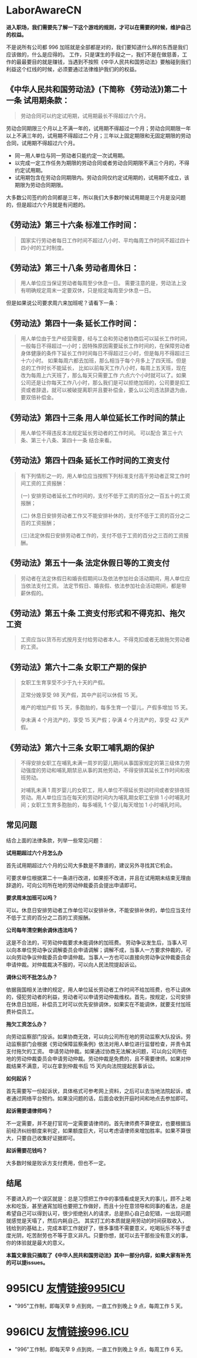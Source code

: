

# LaborAwareCN

**进入职场，我们需要先了解一下这个游戏的规则，才可以在需要的时候，维护自己的权益。**

不是说所有公司都 996 加班就是全部都是对的，我们要知道什么样的东西是我们应该做的，什么是应得的。
工作，只是谋生的手段之一，我们不是在做慈善，工作的最最要目的就是赚钱，当遇到不按照《中华人民共和国劳动法》要触碰到我们利益这个红线的时候，必须要通过法律维护我们的的权益。


## 《中华人民共和国劳动法》(下简称 《劳动法》)第二十一条 试用期条款：
>劳动合同可以约定试用期，试用期最长不得超过六个月。

劳动合同期限三个月以上不满一年的，试用期不得超过一个月；劳动合同期限一年以上不满三年的，试用期不得超过二个月；三年以上固定期限和无固定期限的劳动合同，试用期不得超过六个月。

+ 同一用人单位与同一劳动者只能约定一次试用期。
+ 以完成一定工作任务为期限的劳动合同或者劳动合同期限不满三个月的，不得约定试用期。
+ 试用期包含在劳动合同期限内。劳动合同仅约定试用期的，试用期不成立，该期限为劳动合同期限。

大多数公司签约的合同都是三年，所以我们大多数时候试用期是三个月是没问题的，但是超过六个月就是有问题的。

## 《劳动法》第三十六条 标准工作时间：
>国家实行劳动者每日工作时间不超过八小时、平均每周工作时间不超过四十四小时的工时制度。

## 《劳动法》第三十八条 劳动者周休日：
>用人单位应当保证劳动者每周至少休息一日。
需要注意的是，劳动法上没有明确规定周末一定要双休，只是规定每周至少休息一日。

但是如果说公司要求周六来加班呢？请看下一条：

## 《劳动法》第四十一条 延长工作时间：
>用人单位由于生产经营需要，经与工会和劳动者协商后可以延长工作时间，一般每日不得超过一小时；因特殊原因需要延长工作时间的，在保障劳动者身体健康的条件下延长工作时间每日不得超过三小时，但是每月不得超过三十六小时。
如果每周六都去加班，那么相当于每个月多上了四天班。但是总的工作时长不能延长， 比如以前每天工作八小时，每周上五天班，现在改为每周上六天班了，那么每天只需要工作 六点六个小时就可以了。如果公司还是让你每天工作八小时，那么我们是可以拒绝加班的，公司要是扣工资或者辞退，就可以被破提离职并且要补偿金，要么以公司违法辞退为由，要双倍补偿金。

## 《劳动法》第四十三条 用人单位延长工作时间的禁止
>用人单位不得违反本法规定延长劳动者的工作时间。
可以配合 第三十六条、第三十八条、第四十一条 结合来看。

## 《劳动法》第四十四条 延长工作时间的工资支付
>有下列情形之一的，用人单位应当按照下列标准支付高干劳动者正常工作时间工资的工资报酬：
>
>(一) 安排劳动者延长工作时间的，支付不低于工资的百分之一百五十的工资报酬；
>
>(二) 休息日安排劳动者工作又不能安排补休的，支付不低于工资的百分之二百的工资报酬；
>
>(三)法定休假日安排劳动者工作的，支付不低于工资的百分之三百的工资报酬。

## 《劳动法》第五十一条 法定休假日等的工资支付
>劳动者在法定休假日和婚丧假期间以及依法参加社会活动期间，用人单位应当依法支付工资。
法定节假日、婚丧假、依法参加社会活动期间，都是带薪休假的。

## 《劳动法》第五十条 工资支付形式和不得克扣、拖欠工资
>工资应当以货币形式按月支付给劳动者本人。不得克扣或者无故拖欠劳动者的工资。

## 《劳动法》第六十二条 女职工产期的保护
>女职工生育享受不少于九十天的产假。
>
>正常分娩享受 98 天产假，其中产前可以休假 15 天。
>
>难产的增加产假 15 天，多胞胎的，每多生育一个婴儿，产假多增加 15 天。
>
>孕未满 4 个月流产的，享受 15 天产假；孕满 4 个月流产的，享受 42 天产假。

## 《劳动法》第六十三条 女职工哺乳期的保护
>不得安排女职工在哺乳未满一周岁的婴儿期间从事国家规定的第三级体力劳动强度的劳动和哺乳期禁忌从事的其他劳动，不得安排其延长工作时间和夜班劳动。
>
>对哺乳未满 1 周岁婴儿的女职工，用人单位不得延长劳动时间或者安排夜班劳动。用人单位应当在每天的劳动时间内为哺乳期女职工安排 1 小时哺乳时间；女职工生育多胞胎的，每多哺乳 1 个婴儿每天增加 1 小时哺乳时间。

## 常见问题
结合上面的法律条款，列举一些常见问题：

**试用期超过六个月怎么办**

首先试用期超过六个月的公司大多数是不靠谱的，建议另外寻找其它机会。

可要求单位根据第二十一条进行改进，如果拒不改进，并且在试用期未结束无理由辞退的，可向公司所在地的劳动仲裁委员会提出申请即可。

**要求周末加班可以吗？**

可以。休息日安排劳动者工作单位可以安排补休，不能安排补休的，单位应当支付不低于工资的百分之二百的工资报酬。

**公司每年清空剩余调休违法吗？**

这是不合法的，可劳动仲裁要求未能调休的加班费。
劳动争议发生后，当事人可以向本单位劳动争议调解委员会申请调解；调解不成，当事人一方要求仲裁的，可以向劳动争议仲裁委员会申请仲裁。当事人一方也可以直接向劳动争议仲裁委员会申请仲裁。对仲裁裁决不服的，可以向人民法院提起诉讼。

**调休公司不批怎么办？**

依据我国相关法律的规定，用人单位延长劳动者工作时间不给加班费，也不让调休的，侵犯劳动者的利益，劳动者可以申请劳动仲裁维权。首先，按规定，公司安排在休息日加班，补偿员工时可以优先安排调休，如果实在不能调休，就要支付加班费补偿员工。

**拖欠工资怎么办？**

向劳动监察部门投诉。如果协商无效，可以向公司所在地的劳动监察大队投诉。劳动监察部门会根据《劳动保障监察条例》依法对用人单位进行监督检查，并责令其支付拖欠的工资。
申请劳动仲裁。如果通过协商无法解决问题，可以向公司所在地的劳动仲裁委员会申请劳动仲裁。劳动仲裁是免费的，且不需要律师。如果对仲裁结果不满意，可以在拿到仲裁书后 15 天内向法院提起民事诉讼。

**如何起诉？**

首先需要写一份起诉状，具体格式可参考网上资料，之后可以去当地法院起诉，或者通过网络平台预约。如果没问题的话，后面会收到开庭时间和地点去参加即可。

**起诉需要请律师吗？**

不一定需要，并不是打官司一定需要请律师的。首先律师费不算便宜，也要根据当前经济纠纷额度来判定，如果额度巨大，可以考虑请律师来增加胜率。如果不算很大，只要自己收集好证据即可。

**起诉需要花钱吗？**

大多数时候是败诉方支付费用，但也不一定。

## 结尾
不要进入的一个误区就是：总是习惯把工作中的事情看成是天大的事儿，顾不上喝水和吃饭，甚至通宵加班也要把工作做好，而且十分在意领导和同事的看法，总是希望自己可以得到认可，很少拒绝别人的请求，总是担心自己会犯错，一出现问题就感觉是天塌了，然后内耗自己。
其实打工的本质就是用劳动的时间获取收入，钱给到的基础上，完成本职工作就好了，很多事情不需要意义，吃喝玩乐不等于虚度光阴，吃苦耐劳也不等于意义非凡。只要你想，就可以去干那些没有意义的事，你的体验就是最大的意义。

**本篇文章我只摘取了《中华人民共和国劳动法》其中一部分内容，如果大家有补充的可以提issues。**


# 995ICU [友情链接995ICU](https://995icu.github.io)

- "995"工作制，即每天早 9 点到岗，一直工作到晚上 9 点，每周工作 5 天。

# 996ICU [友情链接996.ICU](https://996.icu/#/zh_CN)

- "996"工作制，即每天早 9 点到岗，一直工作到晚上 9 点，每周工作 6 天。
